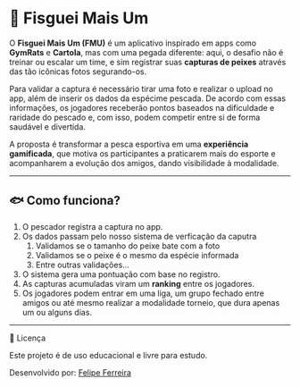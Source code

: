 # 🎣 Fisguei Mais Um

O **Fisguei Mais Um (FMU)** é um aplicativo inspirado em apps como **GymRats** e **Cartola**, mas com uma pegada
diferente: aqui, o desafio não é treinar ou escalar um time, e sim registrar suas **capturas de peixes** através das
tão icônicas fotos segurando-os.

Para validar a captura é necessário tirar uma foto e realizar o upload no app, além de inserir os dados da
espécime pescada. De acordo com essas informações, os jogadores receberão pontos baseados na dificuldade e raridade do pescado e, com isso, podem competir entre si
de forma saudável e divertida.

A proposta é transformar a pesca esportiva em uma **experiência gamificada**, que motiva os participantes a praticarem mais
do esporte e acompanharem a evolução dos amigos, dando visibilidade à modalidade.

---

## 🐟 Como funciona?

1. O pescador registra a captura no app.
2. Os dados passam pelo nosso sistema de verficação da caputra
    1. Validamos se o tamanho do peixe bate com a foto
    2. Validamos se o peixe é o mesmo da espécie informada
    3. Entre outras validações...
3. O sistema gera uma pontuação com base no registro.
4. As capturas acumuladas viram um **ranking** entre os jogadores.
5. Os jogadores podem entrar em uma liga, um grupo fechado entre amigos ou até mesmo realizar a modalidade torneio,
   que dura apenas um ou alguns dias.
---

📜 Licença

Este projeto é de uso educacional e livre para estudo.

Desenvolvido por: [Felipe Ferreira](https://www.linkedin.com/in/fs-ferreiraa)

